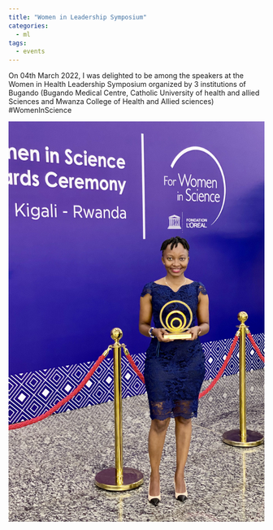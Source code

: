 ```yaml
---
title: "Women in Leadership Symposium"
categories:
  - ml
tags:
  - events
---
```

On 04th March 2022, I was delighted to be among the speakers at the Women in Health Leadership Symposium organized by 3 institutions of Bugando (Bugando Medical Centre, Catholic University of health and allied Sciences and Mwanza College of Health and Allied sciences) #WomenInScience

<img src="/assets/images/KIGALI.jpg" class="align-center" alt=""> 

